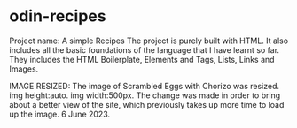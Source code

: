 # odin-recipes
Project name: A simple Recipes
The project is purely built with HTML. 
It also includes all the basic foundations of the language that I have learnt so far.
They includes the HTML Boilerplate, Elements and Tags, Lists, Links and Images.


IMAGE RESIZED: 
The image of Scrambled Eggs with Chorizo was resized.
img height:auto.
img width:500px.
The change was made in order to bring about a better view of the site,
which previously takes up more time to load up the image.
6 June 2023.
